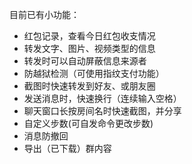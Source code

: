 目前已有小功能：
- 红包记录，查看今日红包收支情况
- 转发文字、图片、视频类型的信息
- 转发时可以自动屏蔽信息来源者
- 防越狱检测（可使用指纹支付功能）
- 截图时快速转发到好友、或朋友圈
- 发送消息时，快速换行（连续输入空格）
- 聊天窗口长按房间名时快速截图，并分享
- 自定义步数(可自发命令更改步数)
- 消息防撤回
- 导出（已下载）群内容
